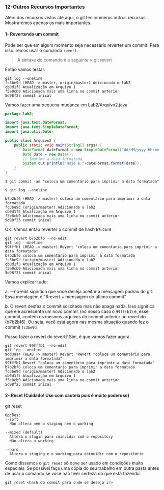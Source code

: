 ### 12-Outros Recursos Importantes

Além dos recursos vistos até aqui, o git ten inúmeros outros recursos. Mostraremos apenas os mais importantes.

#### 1- Revertendo um commit

Pode ser que em algum momento seja necessário reverter um commit. Para isso iremos usar o comando `revert`.

> A sintaxe do comando é a seguinte > git revert <hash do commit>

Então vamos testar:

````
git log --oneline
fc3be9d (HEAD -> master, origin/master) Adicionado o lab2
cb0d1f5 Atualização em Arquivo 1
f5e8cb0 Adicionada mais uma linha no commit anterior
5d98f23 commit inical
````

Vamos fazer uma pequena mudança em Lab2/Arquivo2.java

```java
package lab2;

import java.text.DateFormat;
import java.text.SimpleDateFormat;
import java.util.Date;

public class Arquivo2 {
    public static void main(String[] args) {
        DateFormat dateFormat = new SimpleDateFormat("dd/MM/yyyy HH:mm:ss");
        Date date = new Date();
        // Imprime a data formatada
        System.out.println("Hoje é "+dateFormat.format(date)); 
    }
}

```

```
$ git commit -am "coloca um comentário para imprimir a data formatada"

$ git log --oneline

b7b2bf6 (HEAD -> master) coloca um comentário para imprimir a data formatada
fc3be9d (origin/master) Adicionado o lab2
cb0d1f5 Atualização em Arquivo 1
f5e8cb0 Adicionada mais uma linha no commit anterior
5d98f23 commit inical

```

OK. Vamos então reverter o commit de hash `b7b2bf6`

```
git revert b7b2bf6 --no-edit
git log --oneline
99fffb1 (HEAD -> master) Revert "coloca um comentário para imprimir a data formatada"
b7b2bf6 coloca um comentário para imprimir a data formatada
fc3be9d (origin/master) Adicionado o lab2
cb0d1f5 Atualização em Arquivo 1
f5e8cb0 Adicionada mais uma linha no commit anterior
5d98f23 commit inical
```

Vamos explicar tudo:

a.  --no-edit significa que você deseja aceitar a mensagem padrao do git. Essa mendagem é "Rrevert + mensagem do último commit"

b. O revert desfaz o commit solicitado mas não apaga nada. Isso significa que ele acrescenta um novo commit (no nosso caso o `99fffb1`) e, esse commit, contém os mesmos arquivos do commit anterior ao revertido (b7b2bf6). Ou seja, você está agora nas mesma situação quando fez o commit  `fc3be9d` 

Posso fazer o revert do revert? Sim, é que vamos fazer agora.

```
git revert 99fffb1 --no-edit
git log --oneline
9dd3aa4 (HEAD -> master) Revert "Revert "coloca um comentário para imprimir a data formatada"
99fffb1 Revert "coloca um comentário para imprimir a data formatada"
b7b2bf6 coloca um comentário para imprimir a data formatada
fc3be9d (origin/master) Adicionado o lab2
cb0d1f5 Atualização em Arquivo 1
f5e8cb0 Adicionada mais uma linha no commit anterior
5d98f23 commit inical
```

#### 2- Reset (Cuidado! Use com cautela pois é muito poderoso)

git reset

    Opções:
    --soft
      Não altera nem o staging nem o working

    --mixed (default)
      Altera o stagin para coincidir com o repository
      Não altera o working

    --hard
      Altera o staging e o working para coincidir com o repositório 


 Como dissemos o `git reset` só deve ser usado em condições muito especiais. Se possível faça uma cópia do seu trabalho em outra pasta antes de usar o comando se você não tiver certeza do que está fazendo.         

```
git reset <hash do commit para onde se deseja ir>
```







